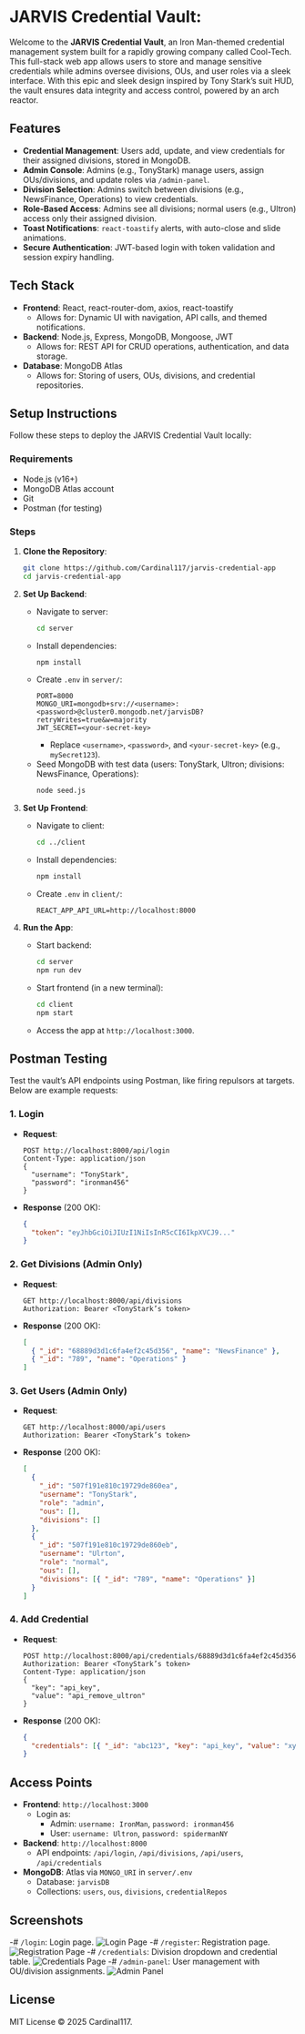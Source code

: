 # JARVIS Credential Vault:

Welcome to the **JARVIS Credential Vault**, an Iron Man-themed credential management system built for a rapidly growing company called Cool-Tech. This full-stack web app allows users to store and manage sensitive credentials while admins oversee divisions, OUs, and user roles via a sleek interface. With this epic and sleek design inspired by Tony Stark’s suit HUD, the vault ensures data integrity and access control, powered by an arch reactor.

## Features

- **Credential Management**: Users add, update, and view credentials for their assigned divisions, stored in MongoDB.
- **Admin Console**: Admins (e.g., TonyStark) manage users, assign OUs/divisions, and update roles via `/admin-panel`.
- **Division Selection**: Admins switch between divisions (e.g., NewsFinance, Operations) to view credentials.
- **Role-Based Access**: Admins see all divisions; normal users (e.g., Ultron) access only their assigned division.
- **Toast Notifications**: `react-toastify` alerts, with auto-close and slide animations.
- **Secure Authentication**: JWT-based login with token validation and session expiry handling.

## Tech Stack

- **Frontend**: React, react-router-dom, axios, react-toastify
  - Allows for: Dynamic UI with navigation, API calls, and themed notifications.
- **Backend**: Node.js, Express, MongoDB, Mongoose, JWT
  - Allows for: REST API for CRUD operations, authentication, and data storage.
- **Database**: MongoDB Atlas
  - Allows for: Storing of users, OUs, divisions, and credential repositories.

## Setup Instructions

Follow these steps to deploy the JARVIS Credential Vault locally:

### Requirements

- Node.js (v16+)
- MongoDB Atlas account
- Git
- Postman (for testing)

### Steps

1. **Clone the Repository**:

   ```bash
   git clone https://github.com/Cardinal117/jarvis-credential-app
   cd jarvis-credential-app
   ```

2. **Set Up Backend**:

   - Navigate to server:
     ```bash
     cd server
     ```
   - Install dependencies:
     ```bash
     npm install
     ```
   - Create `.env` in `server/`:
     ```env
     PORT=8000
     MONGO_URI=mongodb+srv://<username>:<password>@cluster0.mongodb.net/jarvisDB?retryWrites=true&w=majority
     JWT_SECRET=<your-secret-key>
     ```
     - Replace `<username>`, `<password>`, and `<your-secret-key>` (e.g., `mySecret123`).
   - Seed MongoDB with test data (users: TonyStark, Ultron; divisions: NewsFinance, Operations):
     ```bash
     node seed.js
     ```

3. **Set Up Frontend**:

   - Navigate to client:
     ```bash
     cd ../client
     ```
   - Install dependencies:
     ```bash
     npm install
     ```
   - Create `.env` in `client/`:
     ```env
     REACT_APP_API_URL=http://localhost:8000
     ```

4. **Run the App**:
   - Start backend:
     ```bash
     cd server
     npm run dev
     ```
   - Start frontend (in a new terminal):
     ```bash
     cd client
     npm start
     ```
   - Access the app at `http://localhost:3000`.

## Postman Testing

Test the vault’s API endpoints using Postman, like firing repulsors at targets. Below are example requests:

### 1. Login

- **Request**:
  ```http
  POST http://localhost:8000/api/login
  Content-Type: application/json
  {
    "username": "TonyStark",
    "password": "ironman456"
  }
  ```
- **Response** (200 OK):
  ```json
  {
    "token": "eyJhbGciOiJIUzI1NiIsInR5cCI6IkpXVCJ9..."
  }
  ```

### 2. Get Divisions (Admin Only)

- **Request**:
  ```http
  GET http://localhost:8000/api/divisions
  Authorization: Bearer <TonyStark’s token>
  ```
- **Response** (200 OK):
  ```json
  [
    { "_id": "68889d3d1c6fa4ef2c45d356", "name": "NewsFinance" },
    { "_id": "789", "name": "Operations" }
  ]
  ```

### 3. Get Users (Admin Only)

- **Request**:
  ```http
  GET http://localhost:8000/api/users
  Authorization: Bearer <TonyStark’s token>
  ```
- **Response** (200 OK):
  ```json
  [
    {
      "_id": "507f191e810c19729de860ea",
      "username": "TonyStark",
      "role": "admin",
      "ous": [],
      "divisions": []
    },
    {
      "_id": "507f191e810c19729de860eb",
      "username": "Ulrton",
      "role": "normal",
      "ous": [],
      "divisions": [{ "_id": "789", "name": "Operations" }]
    }
  ]
  ```

### 4. Add Credential

- **Request**:
  ```http
  POST http://localhost:8000/api/credentials/68889d3d1c6fa4ef2c45d356
  Authorization: Bearer <TonyStark’s token>
  Content-Type: application/json
  {
    "key": "api_key",
    "value": "api_remove_ultron"
  }
  ```
- **Response** (200 OK):
  ```json
  {
    "credentials": [{ "_id": "abc123", "key": "api_key", "value": "xyz123" }]
  }
  ```

## Access Points

- **Frontend**: `http://localhost:3000`
  - Login as:
    - Admin: `username: IronMan`, `password: ironman456`
    - User: `username: Ultron`, `password: spidermanNY`
- **Backend**: `http://localhost:8000`
  - API endpoints: `/api/login`, `/api/divisions`, `/api/users`, `/api/credentials`
- **MongoDB**: Atlas via `MONGO_URI` in `server/.env`
  - Database: `jarvisDB`
  - Collections: `users`, `ous`, `divisions`, `credentialRepos`

## Screenshots

-# `/login`: Login page.
![Login Page](screenshots/login.png)
-# `/register`: Registration page.
![Registration Page](screenshots/register.png)
-# `/credentials`: Division dropdown and credential table.
![Credentials Page](screenshots/credentials.png)
-# `/admin-panel`: User management with OU/division assignments.
![Admin Panel](screenshots/admin-panel.png)

## License

MIT License © 2025 Cardinal117.
